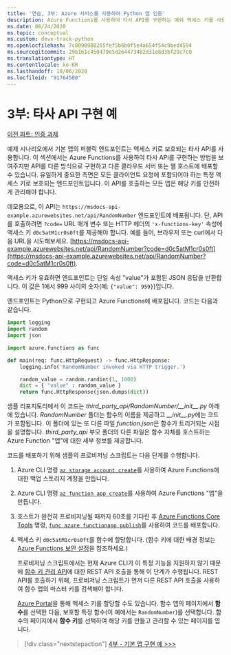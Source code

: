 ```yaml
---
title: '연습, 3부: Azure 서비스를 사용하여 Python 앱 인증'
description: Azure Functions를 사용하여 타사 API를 구현하는 예와 액세스 키를 사용하여 엔드포인트를 보호하는 방법을 살펴봅니다.
ms.date: 08/24/2020
ms.topic: conceptual
ms.custom: devx-track-python
ms.openlocfilehash: 7c0098988265fef5b6b0f5e4a654f54c9bed4594
ms.sourcegitcommit: 29b161c450479e5d264473482d31e8d3bf29c7c0
ms.translationtype: HT
ms.contentlocale: ko-KR
ms.lasthandoff: 10/06/2020
ms.locfileid: "91764500"
---
```

# <a name="part-3-example-third-party-api-implementation"></a>3부: 타사 API 구현 예

[이전 파트: 인증 과제](walkthrough-tutorial-authentication-02.md)

예제 시나리오에서 기본 앱의 퍼블릭 엔드포인트는 액세스 키로 보호되는 타사 API를 사용합니다. 이 섹션에서는 Azure Functions를 사용하여 타사 API를 구현하는 방법을 보여주지만 API를 다른 방식으로 구현하고 다른 클라우드 서버 또는 웹 호스트에 배포할 수 있습니다. 유일하게 중요한 측면은 모든 클라이언트 요청에 포함되어야 하는 특정 액세스 키로 보호되는 엔드포인트입니다. 이 API를 호출하는 모든 앱은 해당 키를 안전하게 관리해야 합니다.

데모용으로, 이 API는 `https://msdocs-api-example.azurewebsites.net/api/RandomNumber` 엔드포인트에 배포됩니다. 단, API를 호출하려면 `?code=` URL 매개 변수 또는 HTTP 헤더의 `'x-functions-key'` 속성에 액세스 키 `d0c5atM1cr0s0ft`를 제공해야 합니다. 예를 들어, 브라우저 또는 curl에서 다음 URL을 시도해보세요. [https://msdocs-api-example.azurewebsites.net/api/RandomNumber?code=d0c5atM1cr0s0ft](https://msdocs-api-example.azurewebsites.net/api/RandomNumber?code=d0c5atM1cr0s0ft).

액세스 키가 유효하면 엔드포인트는 단일 속성 "value"가 포함된 JSON 응답을 반환합니다. 이 값은 1에서 999 사이의 숫자(예: `{"value": 959}`)입니다.

엔드포인트는 Python으로 구현되고 Azure Functions에 배포됩니다. 코드는 다음과 같습니다.

```python
import logging
import random
import json

import azure.functions as func

def main(req: func.HttpRequest) -> func.HttpResponse:
    logging.info('RandomNumber invoked via HTTP trigger.')

    random_value = random.randint(1, 1000)
    dict = { "value" : random_value }
    return func.HttpResponse(json.dumps(dict))
```

샘플 리포지토리에서 이 코드는 *third_party_api/RandomNumber/\_\_init\_\_.py* 아래에 있습니다. *RandomNumber* 폴더는 함수의 이름을 제공하고 *\_\_init\_\_.py*에는 코드가 포함됩니다. 이 폴더에 있는 또 다른 파일 *function.json*은 함수가 트리거되는 시점을 설명합니다. *third_party_api* 부모 폴더의 다른 파일은 함수 자체를 호스트하는 Azure Function "앱"에 대한 세부 정보를 제공합니다.

코드를 배포하기 위해 샘플의 프로비저닝 스크립트는 다음 단계를 수행합니다.

1. Azure CLI 명령 [`az storage account create`](/cli/azure/storage/account#az-storage-account-create)를 사용하여 Azure Functions에 대한 백업 스토리지 계정을 만듭니다.

1. Azure CLI 명령 [`az function app create`](/cli/azure/functionapp#az-functionapp-create)를 사용하여 Azure Functions "앱"을 만듭니다.

1. 호스트가 완전히 프로비저닝될 때까지 60초를 기다린 후 [Azure Functions Core Tools](/azure/azure-functions/functions-run-local?tabs=linux%2Ccsharp%2Cbash) 명령, [`func azure functionapp publish`](/azure/azure-functions/functions-run-local?tabs=linux%2Ccsharp%2Cbash#project-file-deployment)를 사용하여 코드를 배포합니다.

1. 액세스 키 `d0c5atM1cr0s0ft`를 함수에 할당합니다. (함수 키에 대한 배경 정보는 [Azure Functions 보안 설정](/azure/azure-functions/security-concepts)을 참조하세요.)

    프로비저닝 스크립트에서는 현재 Azure CLI가 이 특정 기능을 지원하지 않기 때문에 [함수 키 관리 API](https://github.com/Azure/azure-functions-host/wiki/Key-management-API)에 대한 REST API 호출을 통해 이 단계가 수행됩니다. REST API를 호출하기 위해, 프로비저닝 스크립트가 먼저 다른 REST API 호출을 사용하여 함수 앱의 마스터 키를 검색해야 합니다.

    [Azure Portal](https://portal.azure.com)을 통해 액세스 키를 할당할 수도 있습니다. 함수 앱의 페이지에서 **함수**를 선택한 다음, 보호할 특정 함수(이 예에서는 `RandomNumber`)를 선택합니다. 함수의 페이지에서 **함수 키**를 선택하여 해당 키를 만들고 관리할 수 있는 페이지를 엽니다.

> [!div class="nextstepaction"]
> [4부 - 기본 앱 구현 예 >>>](walkthrough-tutorial-authentication-04.md)
